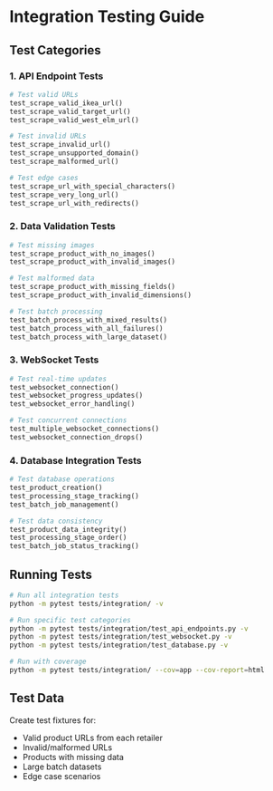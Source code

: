 # Integration Testing Guide

## Test Categories

### 1. API Endpoint Tests
```python
# Test valid URLs
test_scrape_valid_ikea_url()
test_scrape_valid_target_url()
test_scrape_valid_west_elm_url()

# Test invalid URLs
test_scrape_invalid_url()
test_scrape_unsupported_domain()
test_scrape_malformed_url()

# Test edge cases
test_scrape_url_with_special_characters()
test_scrape_very_long_url()
test_scrape_url_with_redirects()
```

### 2. Data Validation Tests
```python
# Test missing images
test_scrape_product_with_no_images()
test_scrape_product_with_invalid_images()

# Test malformed data
test_scrape_product_with_missing_fields()
test_scrape_product_with_invalid_dimensions()

# Test batch processing
test_batch_process_with_mixed_results()
test_batch_process_with_all_failures()
test_batch_process_with_large_dataset()
```

### 3. WebSocket Tests
```python
# Test real-time updates
test_websocket_connection()
test_websocket_progress_updates()
test_websocket_error_handling()

# Test concurrent connections
test_multiple_websocket_connections()
test_websocket_connection_drops()
```

### 4. Database Integration Tests
```python
# Test database operations
test_product_creation()
test_processing_stage_tracking()
test_batch_job_management()

# Test data consistency
test_product_data_integrity()
test_processing_stage_order()
test_batch_job_status_tracking()
```

## Running Tests

```bash
# Run all integration tests
python -m pytest tests/integration/ -v

# Run specific test categories
python -m pytest tests/integration/test_api_endpoints.py -v
python -m pytest tests/integration/test_websocket.py -v
python -m pytest tests/integration/test_database.py -v

# Run with coverage
python -m pytest tests/integration/ --cov=app --cov-report=html
```

## Test Data

Create test fixtures for:
- Valid product URLs from each retailer
- Invalid/malformed URLs
- Products with missing data
- Large batch datasets
- Edge case scenarios
